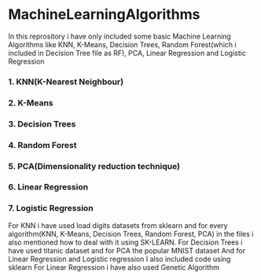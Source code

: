 # MachineLearningAlgorithms
In this reprository i have only included some basic Machine Learning Algorithms like KNN, K-Means, Decision Trees, Random Forest(which i included in Decision Tree file as RF), PCA, Linear Regression and Logistic Regression
### 1. KNN(K-Nearest Neighbour)
### 2. K-Means
### 3. Decision Trees
### 4. Random Forest
### 5. PCA(Dimensionality reduction technique)
### 6. Linear Regression
### 7. Logistic Regression

For KNN i have used load digits datasets from sklearn and for every algorithm(KNN, K-Means, Decision Trees, Random Forest, PCA) in the files i also mentioned how to deal with it using SK-LEARN.
For Decision Trees i have used titanic dataset and for PCA the popular MNIST dataset
And for Linear Regression and Logistic regression I also included code using sklearn
For Linear Regression i have also used Genetic Algorithm
